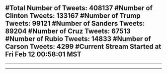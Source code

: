 #Total Number of Tweets: 408137 
#Number of Clinton Tweets: 133167
#Number of Trump Tweets: 99121
#Number of Sanders Tweets: 89204
#Number of Cruz Tweets: 67513
#Number of Rubio Tweets: 14833
#Number of Carson Tweets: 4299
#Current Stream Started at Fri Feb 12 00:58:01 MST
---
---
---
